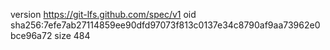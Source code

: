 version https://git-lfs.github.com/spec/v1
oid sha256:7efe7ab27114859ee90dfd97073f813c0137e34c8790af9aa73962e0bce96a72
size 484
